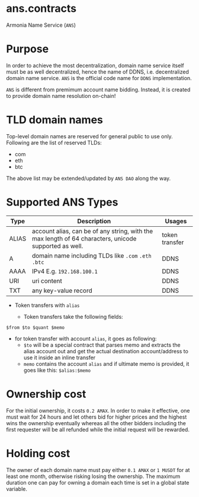 # ans.contracts
Armonia Name Service (`ANS`)

# Purpose
In order to achieve the most decentralization, domain name service itself must be as well decentralized, hence the name of DDNS, i.e. decentralized domain name service. `ANS` is the official code name for `DDNS` implementation.

`ANS` is different from premimum account name bidding. Instead, it is created to provide domain name resolution on-chain!

# TLD domain names

Top-level domain names are reserved for general public to use only. Following are the list of reserved TLDs:

- com
- eth
- btc

The above list may be extended/updated by `ANS DAO` along the way.

# Supported ANS Types
| Type  | Description                                                                                           | Usages         |
|-------|-------------------------------------------------------------------------------------------------------|----------------|
| ALIAS | account alias, can be of any string, with the max length of 64 characters, unicode supported as well. | token transfer |
| A     | domain name including TLDs like `.com` `.eth` `.btc`                                                  | DDNS           |
| AAAA  | IPv4 E.g. `192.168.100.1`                                                                             | DDNS           |
| URI   | uri content                                                                                           | DDNS           |
| TXT   | any key-value record                                                                                  | DDNS           |

* Token transfers with `alias`

  * Token transfers take the following fields:
```
$from $to $quant $memo
```
  * for token transfer with account `alias`, it goes as following:
    - `$to` will be a special contract that parses memo and extracts the alias account out and get the actual destination account/address to use it inside an inline transfer
    - `memo` contains the account `alias` and if ultimate memo is provided, it goes like this: `$alias:$memo`

# Ownership cost

For the initial ownership, it costs `0.2 AMAX`. In order to make it effective, one must wait for 24 hours and let others bid for higher prices and the highest wins the ownership eventually whereas all the other bidders including the first requester will be all refunded while the initial request will be rewarded. 

# Holding cost
The owner of each domain name must pay either `0.1 AMAX` or `1 MUSDT` for at least one month, otherwise risking losing the ownership. The maximum duration one can pay for owning a domain each time is set in a global state variable. 